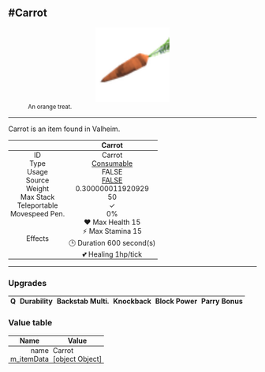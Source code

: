 <meta property="og:title" content="Carrot - MoreValheim" /><meta property="og:type" content="website" /><meta property="og:image" content="/assets/carrot.png" /><meta property="og:description" content="Carrot is an item found in Valheim." /><meta name="theme-color" content="#546D78"><meta name="twitter:card" content="summary_large_image">
#Carrot
-------------
<style>img {width:20px;}.tb {width:150px;display: block;margin-left: auto;margin-right: auto;}</style>

<style>.md-typeset table:not([class]) th:not([align]) {min-width:unset!important;}</style>
<style>td{padding:0em 0.3em!important;text-align:center!important;border-left:.05rem solid var(--md-default-fg-color--lightest)}</style>

<style>th{padding:0.1em 0.3em!important;text-align:center!important;font-weight:bold}</style>

<style>pre{text-align:right!important}</style>
<style>table tr td:first-child {border-left: 0;};</style>

<figure><img src="/assets/carrot.png" class="tb" /><figcaption><small>An orange treat.</small></figcaption></figure>

-------------

Carrot is an item found in Valheim.

|        | Carrot              |
| ----------- | ------------------------------------ |
| ID |Carrot
| Type | [Consumable](../../types/consumable)
| Usage | FALSE<br>
| Source | [FALSE](../../items/false)
| Weight | 0.300000011920929 |
| Max Stack | 50 |
| Teleportable | ✓
| Movespeed Pen. | 0%
| Effects | ❤️ Max Health 15<br>⚡ Max Stamina 15<br>🕒 Duration 600 second(s) <br>💕 Healing 1hp/tick <br>

-------------

### Upgrades
| Q | Durability | Backstab Multi. | Knockback | Block Power | Parry Bonus
| - | - | - | - | - | - 


### Value table
| Name | Value
| - | - |
| <div style="text-align:right">name</div> | <div style="text-align:left">Carrot</div> | 
| <div style="text-align:right">m_itemData</div> | <div style="text-align:left">[object Object]</div> | 